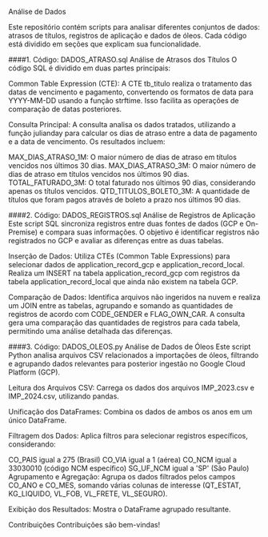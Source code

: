 Análise de Dados

Este repositório contém scripts para analisar diferentes conjuntos de dados: atrasos de títulos, registros de aplicação e dados de óleos. Cada código está dividido em seções que explicam sua funcionalidade.

####1. Código: DADOS_ATRASO.sql
Análise de Atrasos dos Títulos
O código SQL é dividido em duas partes principais:

Common Table Expression (CTE): A CTE tb_titulo realiza o tratamento das datas de vencimento e pagamento, convertendo os formatos de data para YYYY-MM-DD usando a função strftime. Isso facilita as operações de comparação de datas posteriores.

Consulta Principal: A consulta analisa os dados tratados, utilizando a função julianday para calcular os dias de atraso entre a data de pagamento e a data de vencimento. Os resultados incluem:

MAX_DIAS_ATRASO_1M: O maior número de dias de atraso em títulos vencidos nos últimos 30 dias.
MAX_DIAS_ATRASO_3M: O maior número de dias de atraso em títulos vencidos nos últimos 90 dias.
TOTAL_FATURADO_3M: O total faturado nos últimos 90 dias, considerando apenas os títulos vencidos.
QTD_TITULOS_BOLETO_3M: A quantidade de títulos que foram pagos através de boleto a prazo nos últimos 90 dias.


####2. Código: DADOS_REGISTROS.sql
Análise de Registros de Aplicação
Este script SQL sincroniza registros entre duas fontes de dados (GCP e On-Premise) e compara suas informações. O objetivo é identificar registros não registrados no GCP e avaliar as diferenças entre as duas tabelas.

Inserção de Dados: Utiliza CTEs (Common Table Expressions) para selecionar dados de application_record_gcp e application_record_local. Realiza um INSERT na tabela application_record_gcp com registros da tabela application_record_local que ainda não existem na tabela GCP.

Comparação de Dados: Identifica arquivos não ingeridos na nuvem e realiza um JOIN entre as tabelas, agrupando e somando as quantidades de registros de acordo com CODE_GENDER e FLAG_OWN_CAR. A consulta gera uma comparação das quantidades de registros para cada tabela, permitindo uma análise detalhada das diferenças.

####3. Código: DADOS_OLEOS.py
Análise de Dados de Óleos
Este script Python analisa arquivos CSV relacionados a importações de óleos, filtrando e agrupando dados relevantes para posterior ingestão no Google Cloud Platform (GCP).

Leitura dos Arquivos CSV: Carrega os dados dos arquivos IMP_2023.csv e IMP_2024.csv, utilizando pandas.

Unificação dos DataFrames: Combina os dados de ambos os anos em um único DataFrame.

Filtragem dos Dados: Aplica filtros para selecionar registros específicos, considerando:

CO_PAIS igual a 275 (Brasil)
CO_VIA igual a 1 (aérea)
CO_NCM igual a 33030010 (código NCM específico)
SG_UF_NCM igual a 'SP' (São Paulo)
Agrupamento e Agregação: Agrupa os dados filtrados pelos campos CO_ANO e CO_MES, somando várias colunas de interesse (QT_ESTAT, KG_LIQUIDO, VL_FOB, VL_FRETE, VL_SEGURO).

Exibição dos Resultados: Mostra o DataFrame agrupado resultante.

Contribuições
Contribuições são bem-vindas!
